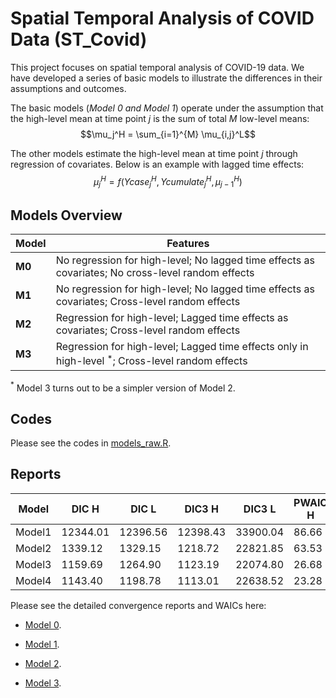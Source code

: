 # Spatial Temporal Analysis of COVID Data (ST_Covid)

This project focuses on spatial temporal analysis of COVID-19 data. We have developed a series of basic models to illustrate the differences in their assumptions and outcomes. 

The basic models (*Model 0 and Model 1*) operate under the assumption that the high-level mean at time point $j$ is the sum of total $M$ low-level means: 
$$\mu_j^H = \sum_{i=1}^{M} \mu_{i,j}^L$$

The other models estimate the high-level mean at time point $j$ through regression of covariates. Below is an example with lagged time effects: 
$$\mu_j^H = f(Ycase_{j}^H, Ycumulate_{j}^H, \mu_{j-1}^H)$$

## Models Overview

| Model | Features |
| ------------ | ------------ |
| **M0** | No regression for high-level; No lagged time effects as covariates; No cross-level random effects |
| **M1** | No regression for high-level; No lagged time effects as covariates; Cross-level random effects |
| **M2** | Regression for high-level; Lagged time effects as covariates; Cross-level random effects | 
| **M3** | Regression for high-level; Lagged time effects only in high-level ${}^*$; Cross-level random effects | 

${}^*$ Model 3 turns out to be a simpler version of Model 2.

## Codes

Please see the codes in [models_raw.R](https://github.com/Sijianf/ST_Covid/blob/main/codes/models_raw.R).

## Reports

| Model  | DIC H    | DIC L    | DIC3 H    | DIC3 L    | PWAIC H  | PWAIC L  | WAIC H    | WAIC L    |
|--------|----------|----------|-----------|-----------|----------|----------|-----------|-----------|
| Model1 | 12344.01 | 12396.56 | 12398.43  | 33900.04  | 86.66    | 161.99   | 12060.53  | 33256.55  |
| Model2 | 1339.12  | 1329.15  | 1218.72   | 22821.85  | 63.53    | 195.22   | 1004.57   | 22052.96  |
| Model3 | 1159.69  | 1264.90  | 1123.19   | 22074.80  | 26.68    | 189.18   | 1030.16   | 21330.70  |
| Model4 | 1143.40  | 1198.78  | 1113.01   | 22638.52  | 23.28    | 203.92   | 1031.58   | 21836.52  |

Please see the detailed convergence reports and WAICs here: 

- [Model 0](https://sijianf.github.io/ST_Covid/pages/Report_July_m0.html).

- [Model 1](https://sijianf.github.io/ST_Covid/pages/Report_July_m1.html).

- [Model 2](https://sijianf.github.io/ST_Covid/pages/Report_July_m2.html).

- [Model 3](https://sijianf.github.io/ST_Covid/pages/Report_July_m3.html).

